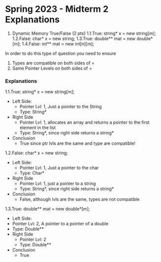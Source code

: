 # Spring 2023 - Midterm 2 Explanations
 
1. Dynamic Memory True/False (2 pts)
  1.1.True: string* x = new string[m];
  1.2.False: char* x = new string;
  1.3.True: double** mat = new double*[m];
  1.4.False: int** mat = new int[n][m];

  In order to do this type of question you need to ensure
  1) Types are compatible on both sides of =
  2) Same Pointer Levels on both sides of =

### Explanations
1.1.True: string* x = new string[m];
- Left Side:
  - Pointer Lvl: 1, Just a pointer to the String
  - Type: String*
- Right Side
  - Pointer Lvl: 1, allocates an array and returns a pointer to the first element in the list
  - Type: String*, since right side returns a string*
- Conclusion
  - True since ptr lvls are the same and type are compatible!
      
 1.2.False: char* x = new string;
- Left Side:
  - Pointer Lvl: 1, Just a pointer to the char
  - Type: Char*
- Right Side
  - Pointer Lvl: 1, just a pointer to a string
  - Type: String*, since right side returns a string*
- Conclusion
  - False, although lvls are the same, types are not compatible

 1.3.True: double** mat = new double*[m];
 - Left Side:
  - Pointer Lvl: 2, A pointer to a pointer of a double
  - Type: Double**
- Right Side
  - Pointer Lvl: 2
  - Type: Double**
- Conclusion
  - True
